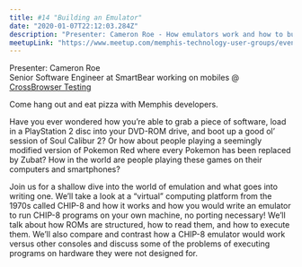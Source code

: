 ```yaml
---
title: #14 "Building an Emulator"
date: "2020-01-07T22:12:03.284Z"
description: "Presenter: Cameron Roe - How emulators work and how to build them"
meetupLink: "https://www.meetup.com/memphis-technology-user-groups/events/wvmklrybccbkb/"
---
```


Presenter:
Cameron Roe  
Senior Software Engineer at SmartBear working on mobiles @ [CrossBrowser Testing](https://crossbrowsertesting.com/)

Come hang out and eat pizza with Memphis developers.

Have you ever wondered how you’re able to grab a piece of software, load in a PlayStation 2 disc into your DVD-ROM drive, and boot up a good ol’ session of Soul Calibur 2? Or how about people playing a seemingly modified version of Pokemon Red where every Pokemon has been replaced by Zubat? How in the world are people playing these games on their computers and smartphones?

Join us for a shallow dive into the world of emulation and what goes into writing one. We’ll take a look at a “virtual” computing platform from the 1970s called CHIP-8 and how it works and how you would write an emulator to run CHIP-8 programs on your own machine, no porting necessary! We’ll talk about how ROMs are structured, how to read them, and how to execute them. We’ll also compare and contrast how a CHIP-8 emulator would work versus other consoles and discuss some of the problems of executing programs on hardware they were not designed for.